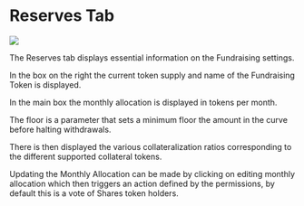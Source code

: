 # Reserves Tab

![](https://lh3.googleusercontent.com/njnXJHdym1dLFpTTC5eo1C-_104fihz63RYqsX6nX15uyRZPmMZ7GzT4oZnS8Fn3LeEFH5WcJsyhaz4VSY7LhotRe42vqqGi2K2hEASEkLlh5lLzWwLLx7ejfx9nlpY5wodyyXgN)

 

The Reserves tab displays essential information on the Fundraising settings. 

In the box on the right the current token supply and name of the Fundraising Token is displayed.

In the main box the monthly allocation is displayed in tokens per month. 

The floor is a parameter that sets a minimum floor the amount in the curve before halting withdrawals.   


There is then displayed the various collateralization ratios corresponding to the different supported collateral tokens.  


Updating the Monthly Allocation can be made by clicking on editing  monthly allocation which then triggers an action defined by the permissions, by default this is a vote of Shares token holders.  


